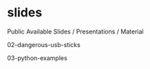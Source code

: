 # slides
Public Available Slides / Presentations / Material

02-dangerous-usb-sticks

03-python-examples
